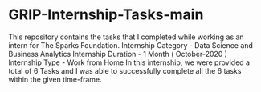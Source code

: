 # GRIP-Internship-Tasks-main
This repository contains the tasks that I completed while working as an intern for The Sparks Foundation.  Internship Category - Data Science and Business Analytics Internship Duration - 1 Month ( October-2020 ) Internship Type - Work from Home In this internship, we were provided a total of 6 Tasks and I was able to successfully complete all the 6 tasks within the given time-frame.
